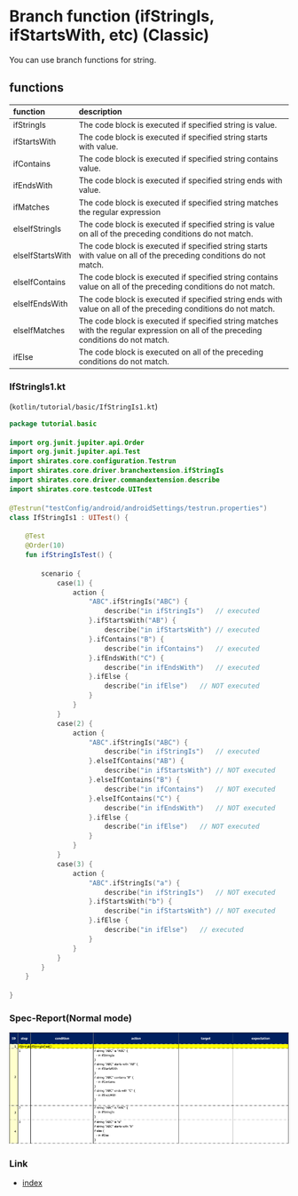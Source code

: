 # Branch function (ifStringIs, ifStartsWith, etc) (Classic)

You can use branch functions for string.

## functions

| function         | description                                                                                                                         |
|:-----------------|:------------------------------------------------------------------------------------------------------------------------------------|
| ifStringIs       | The code block is executed if specified string is value.                                                                            |
| ifStartsWith     | The code block is executed if specified string starts with value.                                                                   |
| ifContains       | The code block is executed if specified string contains value.                                                                      |
| ifEndsWith       | The code block is executed if specified string ends with value.                                                                     |
| ifMatches        | The code block is executed if specified string matches the regular expression                                                       |
| elseIfStringIs   | The code block is executed if specified string is value on all of the preceding conditions do not match.                            |
| elseIfStartsWith | The code block is executed if specified string starts with value on all of the preceding conditions do not match.                   |
| elseIfContains   | The code block is executed if specified string contains value on all of the preceding conditions do not match.                      |
| elseIfEndsWith   | The code block is executed if specified string ends with value on all of the preceding conditions do not match.                     |
| elseIfMatches    | The code block is executed if specified string matches with the regular expression on all of the preceding conditions do not match. |
| ifElse           | The code block is executed on all of the preceding conditions do not match.                                                         |

### IfStringIs1.kt

(`kotlin/tutorial/basic/IfStringIs1.kt`)

```kotlin
package tutorial.basic

import org.junit.jupiter.api.Order
import org.junit.jupiter.api.Test
import shirates.core.configuration.Testrun
import shirates.core.driver.branchextension.ifStringIs
import shirates.core.driver.commandextension.describe
import shirates.core.testcode.UITest

@Testrun("testConfig/android/androidSettings/testrun.properties")
class IfStringIs1 : UITest() {

    @Test
    @Order(10)
    fun ifStringIsTest() {

        scenario {
            case(1) {
                action {
                    "ABC".ifStringIs("ABC") {
                        describe("in ifStringIs")   // executed
                    }.ifStartsWith("AB") {
                        describe("in ifStartsWith") // executed
                    }.ifContains("B") {
                        describe("in ifContains")   // executed
                    }.ifEndsWith("C") {
                        describe("in ifEndsWith")   // executed
                    }.ifElse {
                        describe("in ifElse")   // NOT executed
                    }
                }
            }
            case(2) {
                action {
                    "ABC".ifStringIs("ABC") {
                        describe("in ifStringIs")   // executed
                    }.elseIfContains("AB") {
                        describe("in ifStartsWith") // NOT executed
                    }.elseIfContains("B") {
                        describe("in ifContains")   // NOT executed
                    }.elseIfContains("C") {
                        describe("in ifEndsWith")   // NOT executed
                    }.ifElse {
                        describe("in ifElse")   // NOT executed
                    }
                }
            }
            case(3) {
                action {
                    "ABC".ifStringIs("a") {
                        describe("in ifStringIs")   // NOT executed
                    }.ifStartsWith("b") {
                        describe("in ifStartsWith") // NOT executed
                    }.ifElse {
                        describe("in ifElse")   // executed
                    }
                }
            }
        }
    }

}
```

### Spec-Report(Normal mode)

![img.png](_images/ifstringis.png)

### Link

- [index](../../../index.md)

